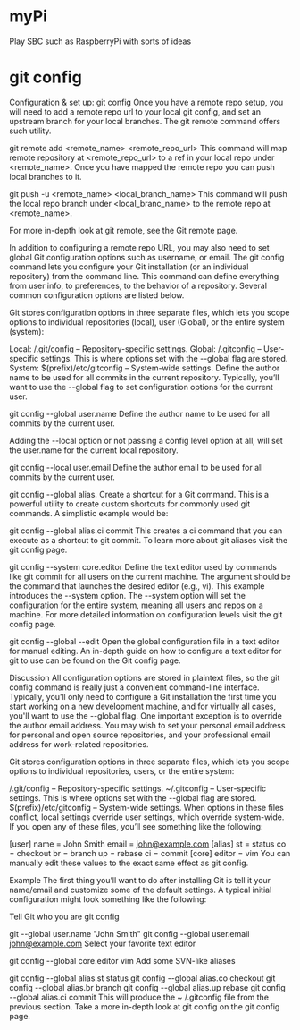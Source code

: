 # myPi
Play SBC such as RaspberryPi with sorts of ideas


# git config

Configuration & set up: git config
Once you have a remote repo setup, you will need to add a remote repo url to your local git config, and set an upstream branch for your local branches. The git remote command offers such utility.

git remote add <remote_name> <remote_repo_url>
This command will map remote repository at <remote_repo_url> to a ref in your local repo under <remote_name>. Once you have mapped the remote repo you can push local branches to it.

git push -u <remote_name> <local_branch_name>
This command will push the local repo branch under <local_branc_name> to the remote repo at <remote_name>.

For more in-depth look at git remote, see the Git remote page.

In addition to configuring a remote repo URL, you may also need to set global Git configuration options such as username, or email. The git config command lets you configure your Git installation (or an individual repository) from the command line. This command can define everything from user info, to preferences, to the behavior of a repository. Several common configuration options are listed below.

Git stores configuration options in three separate files, which lets you scope options to individual repositories (local), user (Global), or the entire system (system):

Local: <repo>/.git/config – Repository-specific settings.
Global: /.gitconfig – User-specific settings. This is where options set with the --global flag are stored.
System: $(prefix)/etc/gitconfig – System-wide settings.
Define the author name to be used for all commits in the current repository. Typically, you’ll want to use the --global flag to set configuration options for the current user.

git config --global user.name <name>
Define the author name to be used for all commits by the current user.

Adding the --local option or not passing a config level option at all, will set the user.name for the current local repository.

git config --local user.email <email>
Define the author email to be used for all commits by the current user.

git config --global alias.<alias-name> <git-command>
Create a shortcut for a Git command. This is a powerful utility to create custom shortcuts for commonly used git commands. A simplistic example would be:

git config --global alias.ci commit
This creates a ci command that you can execute as a shortcut to git commit. To learn more about git aliases visit the git config page.

git config --system core.editor <editor>
Define the text editor used by commands like git commit for all users on the current machine. The <editor> argument should be the command that launches the desired editor (e.g., vi). This example introduces the --system option. The --system option will set the configuration for the entire system, meaning all users and repos on a machine. For more detailed information on configuration levels visit the git config page.

git config --global --edit
Open the global configuration file in a text editor for manual editing. An in-depth guide on how to configure a text editor for git to use can be found on the Git config page.

Discussion
All configuration options are stored in plaintext files, so the git config command is really just a convenient command-line interface. Typically, you’ll only need to configure a Git installation the first time you start working on a new development machine, and for virtually all cases, you'll want to use the --global flag. One important exception is to override the author email address. You may wish to set your personal email address for personal and open source repositories, and your professional email address for work-related repositories.

Git stores configuration options in three separate files, which lets you scope options to individual repositories, users, or the entire system:

<repo>/.git/config – Repository-specific settings.
~/.gitconfig – User-specific settings. This is where options set with the --global flag are stored.
$(prefix)/etc/gitconfig – System-wide settings.
When options in these files conflict, local settings override user settings, which override system-wide. If you open any of these files, you’ll see something like the following:

[user] name = John Smith email = john@example.com [alias] st = status co = checkout br = branch up = rebase ci = commit [core] editor = vim
You can manually edit these values to the exact same effect as git config.

Example
The first thing you’ll want to do after installing Git is tell it your name/email and customize some of the default settings. A typical initial configuration might look something like the following:

Tell Git who you are git config

git --global user.name "John Smith" git config --global user.email john@example.com
Select your favorite text editor

git config --global core.editor vim
Add some SVN-like aliases

git config --global alias.st status
git config --global alias.co checkout
git config --global alias.br branch
git config --global alias.up rebase
git config --global alias.ci commit
This will produce the ~ /.gitconfig file from the previous section. Take a more in-depth look at git config on the git config page.
